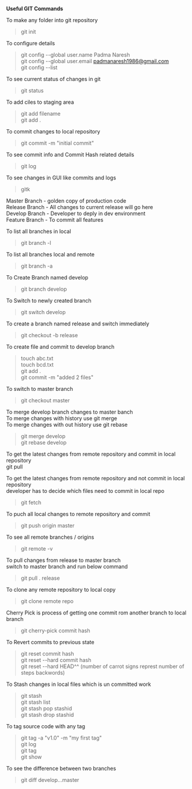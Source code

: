 **Useful GIT Commands**  

To make any folder into git repository  
>git init
 
To configure details     
>git config --global user.name  Padma Naresh  
>git config --global user.email padmanaresh1986@gmail.com  
>git config --list  
 
To see current status of changes in git   
>git status
 
To add ciles to staging area   
>git add filename   
>git add .    
 
To commit changes to local repository  
>git commit -m "initial commit"  
 
To see commit info and Commit Hash related details   
>git log  
 
To see changes in GUI like commits and logs  
>gitk  
 

Master Branch - golden copy of production code  
Release Branch - All changes to current release will go here  
Develop Branch - Developer to deply in dev environment  
Feature Branch - To commit all features  
 
To list all branches in local  
>git branch -l  
 
To list all branches local and remote  
>git branch -a  
 
To Create Branch named develop  
>git branch develop  
 
To Switch to newly created branch   
>git switch develop  
 
To create a branch named release and switch immediately  
>git checkout -b release   
 
To create file and commit to develop branch  
>touch abc.txt  
>touch bcd.txt  
>git add .  
>git commit -m "added 2 files"  
 
To switch to master branch   
>git checkout master  
 
To merge develop branch changes to master banch    
To merge changes with history use git merge   
To merge changes with out history use git rebase   
 
>git merge develop  
>git rebase develop  

To get the latest changes from remote repository and commit in local repository  
git pull  
 
To get the latest changes from remote repository and not commit in local repository  
developer has to decide which files need to commit in local repo  
>git fetch  
 
To puch all local changes to remote repository and commit  
>git push origin master  
 
To see all remote branches / origins  
>git remote -v  
 
To pull changes from release to master branch  
switch to master branch and run below command  
>git pull . release  
 
To clone any remote repository to local copy  
>git clone remote repo  
 
Cherry Pick is process of getting one commit rom another branch to local branch  
>git cherry-pick commit hash    
 
To Revert commits to previous state    
>git reset commit hash  
>git reset --hard commit hash  
>git reset --hard HEAD^^  (number of carrot signs represt number of steps backwords)  
 
To Stash changes in local files which is un committed work  
>git stash    
>git stash list    
>git stash pop stashid    
>git stash drop stashid  
 
To tag source code with any tag     
>git tag -a "v1.0" -m "my first tag"  
>git log  
>git tag  
>git show  
 
To see the difference between two branches    
>git diff develop...master   
